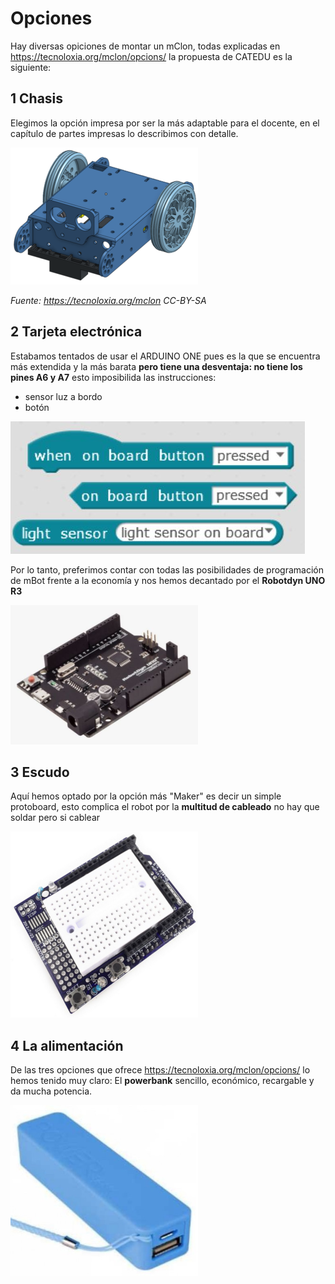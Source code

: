 # Opciones

Hay diversas opiciones de montar un mClon, todas explicadas en https://tecnoloxia.org/mclon/opcions/ la propuesta de CATEDU es la siguiente:

## 1 Chasis
Elegimos la opción impresa por ser la más adaptable para el docente, en el capítulo de partes impresas lo describimos con detalle.

![](/assets/chasis2-300x219.png)

_Fuente: https://tecnoloxia.org/mclon CC-BY-SA_

## 2 Tarjeta electrónica

Estabamos tentados de usar el ARDUINO ONE pues es la que se encuentra más extendida y la más barata **pero tiene una desventaja: no tiene los pines A6 y A7** esto imposibilida las instrucciones:

* sensor luz a bordo
* botón

![](/assets/instrucciones.jpg)

Por lo tanto, preferimos contar con todas las posibilidades de programación de mBot frente a la economía y nos hemos decantado por el **Robotdyn UNO R3**

![](/assets/RobotDynUNO-300x223.png)

## 3 Escudo

Aquí hemos optado por la opción más "Maker" es decir un simple protoboard, esto complica el robot por la **multitud de cableado** no hay que soldar pero si cablear

![](/assets/ShieldBreadboard-300x298.png)

## 4 La alimentación

De las tres opciones que ofrece https://tecnoloxia.org/mclon/opcions/ lo hemos tenido muy claro: El **powerbank** sencillo, económico, recargable y da mucha potencia.

![](/assets/powerbank-300x273.png)
